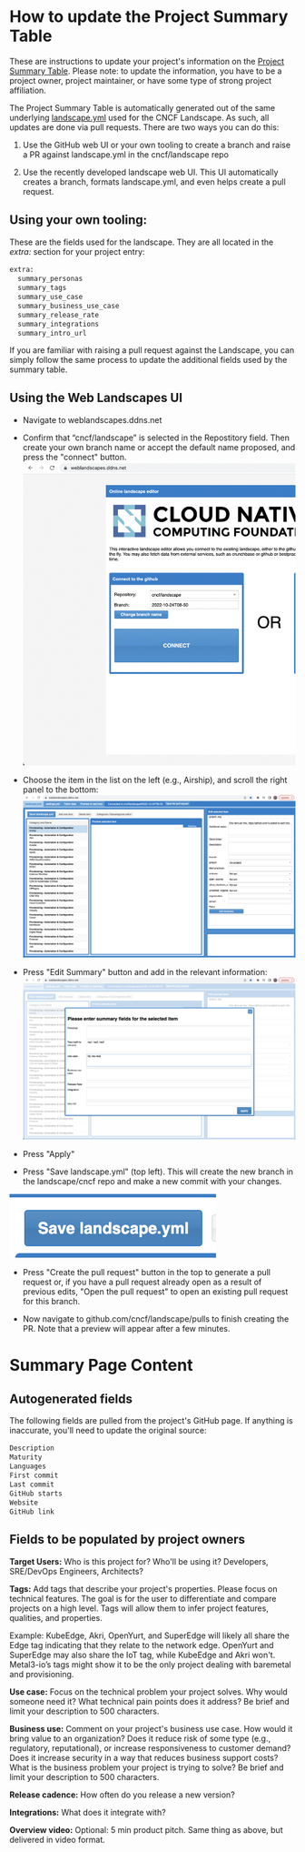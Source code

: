 
# How to update the Project Summary Table

These are instructions to update your project's information on the [Project Summary Table](https://landscape.cncf.io/summary). Please note: to update the information, you have to be a project owner, project maintainer, or have some type of strong project affiliation. 

The Project Summary Table is automatically generated out of the same underlying [landscape.yml](https://github.com/cncf/landscape/blob/master/landscape.yml) used for the CNCF Landscape.
As such, all updates are done via pull requests. There are two ways you can do this:

1. Use the GitHub web UI or your own tooling to create a branch and raise a PR against landscape.yml in the cncf/landscape repo

2. Use the recently developed landscape web UI. This UI automatically creates a branch, formats landscape.yml, and even helps create a pull request.

## Using your own tooling:

These are the fields used for the landscape. They are all located in the *extra:* section for your project entry: 


```
extra: 
  summary_personas
  summary_tags
  summary_use_case
  summary_business_use_case
  summary_release_rate
  summary_integrations
  summary_intro_url
``` 

If you are familiar with raising a pull request against the Landscape, you can simply follow the same process to update the additional fields used by the summary table.

## Using the Web Landscapes UI

- Navigate to weblandscapes.ddns.net
- Confirm that “cncf/landscape” is selected in the Repostitory field. Then create your own branch name or accept the default name proposed, and press the "connect" button.
![Step 1!](/images/step1.png "Select the repository")

- Choose the item in the list on the left (e.g., Airship), and scroll the right panel to the bottom:
![Step 2!](images/step3.png "Select the item")

- Press "Edit Summary" button and add in the relevant information:
![Step 3!](images/step2.png "Edit Summary")

- Press "Apply"
- Press "Save landscape.yml" (top left).  This will create the new branch in the landscape/cncf repo and make a new commit with your changes.

![Step 4!](images/step4.png "Save")

- Press "Create the pull request" button in the top to generate a pull request or, if you have a pull request already open as a result of previous edits, "Open the pull request" to open an existing pull request for this branch.

- Now navigate to github.com/cncf/landscape/pulls to finish creating the PR.  Note that a preview will appear after a few minutes.

# Summary Page Content 

## Autogenerated fields
The following fields are pulled from the project's GitHub page. If anything is inaccurate, you'll need to update the original source:
```
Description
Maturity 
Languages
First commit
Last commit
GitHub starts
Website
GitHub link
```
## Fields to be populated by project owners

**Target Users:** 
Who is this project for? Who'll be using it? Developers, SRE/DevOps Engineers, Architects?

**Tags:** 
Add tags that describe your project's properties. Please focus on technical features. The goal is for the user to differentiate and compare projects on a high level. Tags will allow them to infer project features, qualities, and properties. 

Example: KubeEdge, Akri, OpenYurt, and SuperEdge will likely all share the Edge tag indicating that they relate to the network edge. OpenYurt and SuperEdge may also share the IoT tag, while KubeEdge and Akri won't. Metal3-io’s tags might show it to be the only project dealing with baremetal and provisioning. 

**Use case:**
Focus on the technical problem your project solves. Why would someone need it? What technical pain points does it address? Be brief and limit your description to 500 characters. 

**Business use:**
Comment on your project's business use case. How would it bring value to an organization? Does it reduce risk of some type (e.g., regulatory, reputational), or increase responsiveness to customer demand? Does it increase security in a way that reduces business support costs? What is the business problem your project is trying to solve? Be brief and limit your description to 500 characters. 

**Release cadence:**
How often do you release a new version? 

**Integrations:**
What does it integrate with?

**Overview video:**
Optional: 5 min product pitch. Same thing as above, but delivered in video format. 
